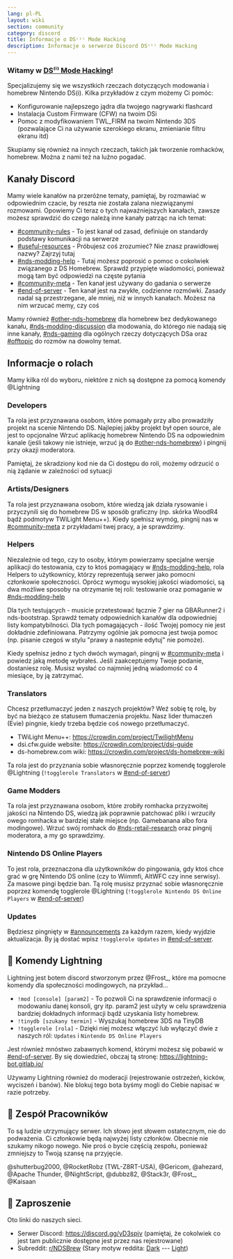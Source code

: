 ```yaml
---
lang: pl-PL
layout: wiki
section: community
category: discord
title: Informacje o DS⁽ⁱ⁾ Mode Hacking
description: Informacje o serwerze Discord DS⁽ⁱ⁾ Mode Hacking
---
```


### Witamy w <u>DS⁽ⁱ⁾ Mode Hacking</u>!

Specjalizujemy się we wszystkich rzeczach dotyczących modowania i homebrew Nintendo DS(i). Kilka przykładów z czym możemy Ci pomóc:

- Konfigurowanie najlepszego jądra dla twojego nagrywarki flashcard
- Instalacja Custom Firmware (CFW) na twoim DSi
- Pomoc z modyfikowaniem TWL_FIRM na twoim Nintendo 3DS (pozwalające Ci na używanie szerokiego ekranu, zmienianie filtru ekranu itd)

Skupiamy się również na innych rzeczach, takich jak tworzenie romhacków, homebrew. Można z nami też na luźno pogadać.

## Kanały Discord
Mamy wiele kanałów na przeróżne tematy, pamiętaj, by rozmawiać w odpowiednim czacie, by reszta nie została zalana niezwiązanymi rozmowami. Opowiemy Ci teraz o tych najważniejszych kanałach, zawsze możesz sprawdzić do czego należą inne kanały patrząc na ich temat:

- [#community-rules][community-rules] - To jest kanał od zasad, definiuje on standardy podstawy komunikacji na serwerze
- [#useful-resources][useful-resources] - Próbujesz coś zrozumieć? Nie znasz prawidłowej nazwy?  Zajrzyj tutaj
- [#nds-modding-help][nds-modding-help] - Tutaj możesz poprosić o pomoc o cokolwiek związanego z DS Homebrew. Sprawdź przypięte wiadomości, ponieważ mogą tam być odpowiedzi na częste pytania
- [#community-meta][community-meta] - Ten kanał jest używany do gadania o serwerze
- [#end-of-server][end-of-server] - Ten kanał jest na zwykłe, codzienne rozmówki. Zasady nadal są przestrzegane, ale mniej, niż w innych kanałach.  Możesz na nim wrzucać memy, czy coś

Mamy również [#other-nds-homebrew][other-nds-homebrew] dla homebrew bez dedykowanego kanału, [#nds-modding-discussion][nds-modding-discussion] dla modowania, do którego nie nadają się inne kanały, [#nds-gaming][nds-gaming] dla ogólnych rzeczy dotyczących DSa oraz [#offtopic][offtopic] do rozmów na dowolny temat.

## Informacje o rolach
Mamy kilka ról do wyboru, niektóre z nich są dostępne za pomocą komendy @Lightning

### Developers
Ta rola jest przyznawana osobom, które pomagały przy albo prowadziły projekt na scenie Nintendo DS. Najlepiej jakby projekt był open source, ale jest to opcjonalne Wrzuć aplikację homebrew Nintendo DS na odpowiednim kanale (jeśli takowy nie istnieje, wrzuć ją do [#other-nds-homebrew][other-nds-homebrew]) i pingnij przy okazji moderatora.

Pamiętaj, że skradziony kod nie da Ci dostępu do roli, możemy odrzucić o nią żądanie w zależności od sytuacji

### Artists/Designers
Ta rola jest przyznawana osobom, które wiedzą jak działa rysowanie i przyczynili się do homebrew DS w sposób graficzny (np. skórka WoodR4 bądź podmotyw TWiLight Menu++). Kiedy spełnisz wymóg, pingnij nas w [#community-meta][community-meta] z przykładami twej pracy, a je sprawdzimy.

### Helpers
Niezależnie od tego, czy to osoby, którym powierzamy specjalne wersje aplikacji do testowania, czy to ktoś pomagający w [#nds-modding-help][nds-modding-help], rola Helpers to użytkownicy, którzy reprezentują serwer jako pomocni członkowie społeczności. Oprócz wymogu wysokiej jakości wiadomości, są dwa możliwe sposoby na otrzymanie tej roli: testowanie oraz pomaganie w [#nds-modding-help][nds-modding-help]

Dla tych testujących - musicie przetestować łącznie 7 gier na GBARunner2 i nds-bootstrap. Sprawdź tematy odpowiednich kanałów dla odpowiedniej listy kompatybilności. Dla tych pomagających - ilość Twojej pomocy nie jest dokładnie zdefiniowana. Patrzymy ogólnie jak pomocna jest twoja pomoc (np. pisanie czegoś w stylu "prawy a nastepnie edytuj" nie pomoże).

Kiedy spełnisz jedno z tych dwóch wymagań, pingnij w [#community-meta][community-meta] i powiedz jaką metodę wybrałeś. Jeśli zaakceptujemy Twoje podanie, dostaniesz rolę. Musisz wysłać co najmniej jedną wiadomość co 4 miesiące, by ją zatrzymać.

### Translators
Chcesz przetłumaczyć jeden z naszych projektów? Weź sobię tę rolę, by być na bieżąco ze statusem tłumaczenia projektu. Nasz lider tłumaczeń (Evie) pingnie, kiedy trzeba będzie coś nowego przetłumaczyć.

- TWiLight Menu++: <https://crowdin.com/project/TwilightMenu>
- dsi.cfw.guide website: <https://crowdin.com/project/dsi-guide>
- ds-homebrew.com wiki: <https://crowdin.com/project/ds-homebrew-wiki>

Ta rola jest do przyznania sobie własnoręcznie poprzez komendę togglerole @Lightning (`!togglerole Translators` w [#end-of-server][end-of-server])

### Game Modders
Ta rola jest przyznawana osobom, które zrobiły romhacka przyzwoitej jakości na Nintendo DS, wiedzą jak poprawnie patchować pliki i wrzuciły owego romhacka w bardziej stałe miejsce (np. Gamebanana albo fora modingowe). Wrzuć swój romhack do [#nds-retail-research][nds-retail-research] oraz pingnij moderatora, a my go sprawdzimy.

### Nintendo DS Online Players
To jest rola, przeznaczona dla użytkowników do pingowania, gdy ktoś chce grać w grę Nintendo DS online (czy to Wiimmfi, AltWFC czy inne serwisy). Za masowe pingi będzie ban. Tą rolę musisz przyznać sobie własnoręcznie poprzez komendę togglerole @Lightning (`!togglerole Nintendo DS Online Players` w [#end-of-server][end-of-server])

### Updates
Będziesz pingnięty w [#announcements][announcements] za każdym razem, kiedy wyjdzie aktualizacja. By ją dostać wpisz `!togglerole Updates` in [#end-of-server][end-of-server].

## 🤖 Komendy Lightning
Lightning jest botem discord stworzonym przez @Frost_, które ma pomocne komendy dla społeczności modingowych, na przykład...

- `!mod [console] [param2]` - To pozwoli Ci na sprawdzenie informacji o modowaniu danej konsoli, gry itp. param2 jest użyty w celu sprawdzenia bardziej dokładnych informacji bądź uzyskania listy homebrew.
- `!tinydb [szukany termin]` - Wyszukaj homebrew 3DS na TinyDB
- `!togglerole [rola]` - Dzięki niej możesz włączyć lub wyłączyć dwie z naszych ról: `Updates` i `Nintendo DS Online Players`

Jest również mnóstwo zabawnych komend, którymi możesz się pobawić w [#end-of-server][end-of-server]. By się dowiedzieć, obczaj tą stronę: <https://lightning-bot.gitlab.io/>

Używamy Lightning również do moderacji (rejestrowanie ostrzeżeń, kicków, wyciszeń i banów). Nie blokuj tego bota byśmy mogli do Ciebie napisać w razie potrzeby.

## 👑 Zespół Pracowników
To są ludzie utrzymujący serwer. Ich słowo jest słowem ostatecznym, nie do podważenia. Ci członkowie będą najwyżej listy członków. Obecnie nie szukamy nikogo nowego. Nie proś o bycie częścią zespołu, ponieważ zmniejszy to Twoją szansę na przyjęcie.

@shutterbug2000, @RocketRobz (TWL-Z8RT-USA), @Gericom, @ahezard, @Apache Thunder, @NightScript, @dubbz82, @Stack3r, @Frost_, @Kaisaan

## 🚪 Zaproszenie
Oto linki do naszych sieci.

- Serwer Discord: <https://discord.gg/yD3spjv> (pamiętaj, że cokolwiek co jest tam publicznie dostępne jest przez nas rejestrowane)
- Subreddit: [r/NDSBrew](https://reddit.com/r/NDSBrew) (Stary motyw reddita: [Dark](https://dm.reddit.com/r/NDSBrew/) --- [Light](https://old.reddit.com/r/NDSBrew/))

<!-- Discord channel links -->
[community-rules]: https://discord.com/channels/283769550611152897/718305959914766366
[useful-resources]: https://discord.com/channels/283769550611152897/638041441079263283

[announcements]: https://discord.com/channels/283769550611152897/283771381735489537
[community-meta]: https://discord.com/channels/283769550611152897/715651368391671919

[nds-modding-help]: https://discord.com/channels/283769550611152897/332961165829210117
[nds-modding-discussion]: https://discord.com/channels/283769550611152897/547986366357700620
[nds-retail-research]: https://discord.com/channels/283769550611152897/356988919738400768
[other-nds-homebrew]: https://discord.com/channels/283769550611152897/536968881500061712

[offtopic]: https://discord.com/channels/283769550611152897/286686210225864725
[nds-gaming]: https://discord.com/channels/283769550611152897/668680785154408448
[end-of-server]: https://discord.com/channels/283769550611152897/283770736215195648
